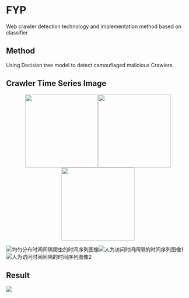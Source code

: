 # FYP
Web crawler detection technology and implementation method based on classifier

## Method
Using Decision tree model to detect camouflaged malicious Crawlers

## Crawler Time Series Image


<center class="half">
    <img src="(https://user-images.githubusercontent.com/39653953/121137592-649c0580-c869-11eb-99a1-47c9332d8893.png" width="200"/><img src="https://user-images.githubusercontent.com/39653953/121137598-6665c900-c869-11eb-80b4-561386274f2c.png" width="200"/><img src="https://user-images.githubusercontent.com/39653953/121137600-66fe5f80-c869-11eb-8eab-eab3a3ae4493.png" width="200"/>
</center>



![均匀分布时间间隔爬虫的时间序列图像](https://user-images.githubusercontent.com/39653953/121137601-66fe5f80-c869-11eb-8d8f-3bc5137545fd.png)![人为访问时间间隔的时间序列图像1](https://user-images.githubusercontent.com/39653953/121137602-6796f600-c869-11eb-9f7c-ec968192ac47.png)![人为访问时间间隔的时间序列图像2](https://user-images.githubusercontent.com/39653953/121137603-682f8c80-c869-11eb-99bc-b0972c6e29fb.png)






## Result
![](https://user-images.githubusercontent.com/39653953/121130648-4cc08380-c861-11eb-9489-356529068f58.png)






